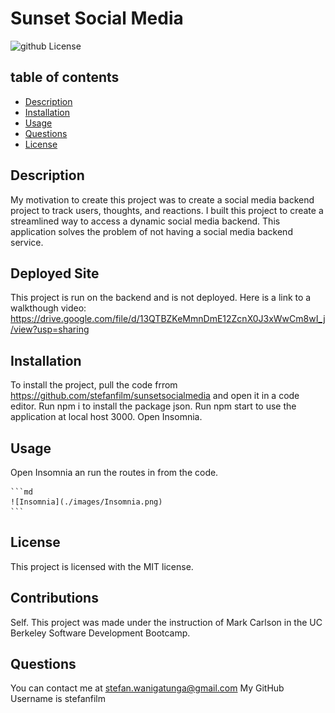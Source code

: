 # Sunset Social Media
  ![github License](https://img.shields.io/badge/license-MIT-blue.svg)
 
  ## table of contents 
  *  [Description](#description)
  *  [Installation](#installation)
  *  [Usage](#usage)
  *  [Questions](#questions)
  *  [License](#license)
    
  
## Description
My motivation to create this project was to create a social media backend project to track users, thoughts, and reactions. I built this project to create a streamlined way to access a dynamic social media backend. This application solves the problem of not having a social media backend service.

## Deployed Site

This project is run on the backend and is not deployed. Here is a link to a walkthough video: https://drive.google.com/file/d/13QTBZKeMmnDmE12ZcnX0J3xWwCm8wI_j/view?usp=sharing

## Installation

To install the project, pull the code frrom https://github.com/stefanfilm/sunsetsocialmedia and open it in a code editor. Run npm i to install the package json. Run npm start to use the application at local host 3000. Open Insomnia.

## Usage

Open Insomnia an run the routes in from the code. 


    ```md
    ![Insomnia](./images/Insomnia.png)
    ```


  ## License
  This project is licensed with the MIT license.
  

  ## Contributions
  Self. This project was made under the instruction of Mark Carlson in the UC Berkeley Software Development Bootcamp.

  ## Questions
  You can contact me at stefan.wanigatunga@gmail.com
  My GitHub Username is stefanfilm